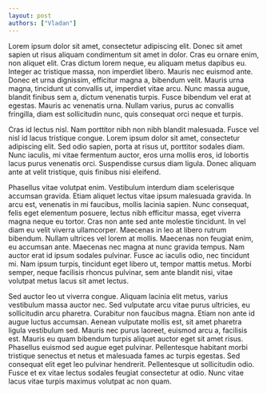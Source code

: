 ```yaml
---
layout: post
authors: ["Vladan"]
---
```


Lorem ipsum dolor sit amet, consectetur adipiscing elit. Donec sit amet sapien ut risus aliquam condimentum sit amet in dolor. Cras eu ornare enim, non aliquet elit. Cras dictum lorem neque, eu aliquam metus dapibus eu. Integer ac tristique massa, non imperdiet libero. Mauris nec euismod ante. Donec et urna dignissim, efficitur magna a, bibendum velit. Mauris urna magna, tincidunt ut convallis ut, imperdiet vitae arcu. Nunc massa augue, blandit finibus sem a, dictum venenatis turpis. Fusce bibendum vel erat at egestas. Mauris ac venenatis urna. Nullam varius, purus ac convallis fringilla, diam est sollicitudin nunc, quis consequat orci neque et turpis.

Cras id lectus nisl. Nam porttitor nibh non nibh blandit malesuada. Fusce vel nisl id lacus tristique congue. Lorem ipsum dolor sit amet, consectetur adipiscing elit. Sed odio sapien, porta at risus ut, porttitor sodales diam. Nunc iaculis, mi vitae fermentum auctor, eros urna mollis eros, id lobortis lacus purus venenatis orci. Suspendisse cursus diam ligula. Donec aliquam ante at velit tristique, quis finibus nisi eleifend.

Phasellus vitae volutpat enim. Vestibulum interdum diam scelerisque accumsan gravida. Etiam aliquet lectus vitae ipsum malesuada gravida. In arcu est, venenatis in mi faucibus, mollis lacinia sapien. Nunc consequat, felis eget elementum posuere, lectus nibh efficitur massa, eget viverra magna neque eu tortor. Cras non ante sed ante molestie tincidunt. In vel diam eu velit viverra ullamcorper. Maecenas in leo at libero rutrum bibendum. Nullam ultrices vel lorem at mollis. Maecenas non feugiat enim, eu accumsan ante. Maecenas nec magna at nunc gravida tempus. Nam auctor erat id ipsum sodales pulvinar. Fusce ac iaculis odio, nec tincidunt mi. Nam ipsum turpis, tincidunt eget libero ut, tempor mattis metus. Morbi semper, neque facilisis rhoncus pulvinar, sem ante blandit nisi, vitae volutpat metus lacus sit amet lectus.

Sed auctor leo ut viverra congue. Aliquam lacinia elit metus, varius vestibulum massa auctor nec. Sed vulputate arcu vitae purus ultricies, eu sollicitudin arcu pharetra. Curabitur non faucibus magna. Etiam non ante id augue luctus accumsan. Aenean vulputate mollis est, sit amet pharetra ligula vestibulum sed. Mauris nec purus laoreet, euismod arcu a, facilisis est. Mauris eu quam bibendum turpis aliquet auctor eget sit amet risus. Phasellus euismod sed augue eget pulvinar. Pellentesque habitant morbi tristique senectus et netus et malesuada fames ac turpis egestas. Sed consequat elit eget leo pulvinar hendrerit. Pellentesque ut sollicitudin odio. Fusce et ex vitae lectus sodales feugiat consectetur at odio. Nunc vitae lacus vitae turpis maximus volutpat ac non quam.
